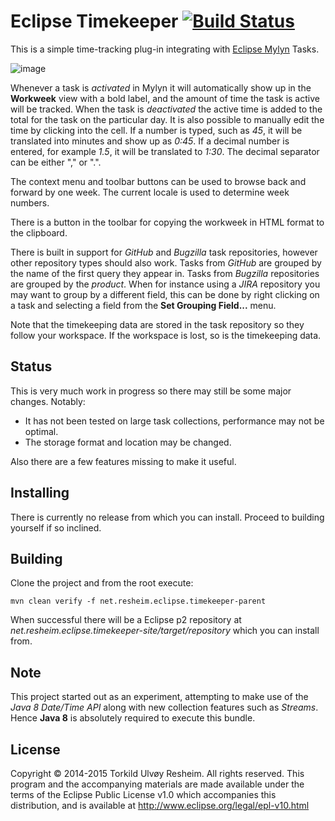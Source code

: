 # Eclipse Timekeeper [![Build Status](https://travis-ci.org/turesheim/eclipse-timekeeper.svg?branch=master)](https://travis-ci.org/turesheim/eclipse-timekeeper)

This is a simple time-tracking plug-in integrating with [Eclipse Mylyn](http://eclipse.org/mylyn/) Tasks.

![image](https://raw.githubusercontent.com/turesheim/eclipse-timekeeper/gh-pages/screenshots/workweek-view.png)

Whenever a task is *activated* in Mylyn it will automatically show up in the **Workweek** view with a bold label, and the amount of time the task is active will be tracked. When the task is *deactivated* the active time is added to the total for the task on the particular day. It is also possible to manually edit the time by clicking into the cell. If a number is typed, such as *45*, it will be translated into minutes and show up as *0:45*. If a decimal number is entered, for example *1.5*, it will be translated to *1:30*. The decimal separator can be either "," or ".".

The context menu and toolbar buttons can be used to browse back and forward by one week. The current locale is used to determine week numbers.

There is a button in the toolbar for copying the workweek in HTML format to the clipboard.

There is built in support for *GitHub* and *Bugzilla* task repositories, however other repository types should also work. Tasks from *GitHub* are grouped by the name of the first query they appear in. Tasks from *Bugzilla* repositories are grouped by the *product*. When for instance using a *JIRA* repository you may want to group by a different field, this can be done by right clicking on a task and selecting a field from the **Set Grouping Field...** menu.

Note that the timekeeping data are stored in the task repository so they follow your workspace. If the workspace is lost, so is the timekeeping data.

## Status

This is very much work in progress so there may still be some major changes. Notably:

* It has not been tested on large task collections, performance may not be optimal.
* The storage format and location may be changed.

Also there are a few features missing to make it useful.

## Installing

There is currently no release from which you can install. Proceed to building yourself if so inclined.

## Building

Clone the project and from the root execute:

    mvn clean verify -f net.resheim.eclipse.timekeeper-parent
    
When successful there will be a Eclipse p2 repository at *net.resheim.eclipse.timekeeper-site/target/repository* which you can install from.

## Note

This project started out as an experiment, attempting to make use of the *Java 8 Date/Time API* along with new collection features such as *Streams*. Hence **Java 8** is absolutely required to execute this bundle.

## License

Copyright © 2014-2015 Torkild Ulvøy Resheim. All rights reserved. This program and the accompanying materials are made available under the terms of the Eclipse Public License v1.0 which accompanies this distribution, and is available at http://www.eclipse.org/legal/epl-v10.html
